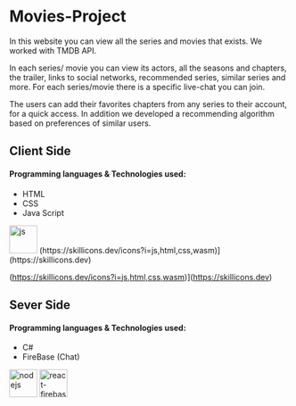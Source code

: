 # Movies-Project
In this website you can view all the series and movies that exists.
We worked with TMDB API.

In each series/ movie you can view its actors, all the seasons and chapters, the trailer, links to social networks, recommended series, similar series and more.
For each series/movie there is a specific live-chat you can join.

The users can add their favorites chapters from any series to their account, for a quick access. 
In addition we developed a recommending algorithm based on preferences of similar users. 

## Client Side
#### Programming languages & Technologies used:
- HTML
- CSS
- Java Script

<div>
<img src="https://skillicons.dev/icons?i=js" title="js" **alt="js" width="50" height="50"/>
  (https://skillicons.dev/icons?i=js,html,css,wasm)](https://skillicons.dev)

</iv>

(https://skillicons.dev/icons?i=js,html,css,wasm)](https://skillicons.dev)

## Sever Side
#### Programming languages & Technologies used:
- C#
- FireBase (Chat)




<div>
<img src="https://img.icons8.com/fluency/344/node-js.png" title="nodejs" **alt="nodejs" width="50" height="50"/>
<img src="https://img.icons8.com/color/900/firebase.png" title="react-firebase" **alt="react-firebase" width="50" height="50"/>
</div>
